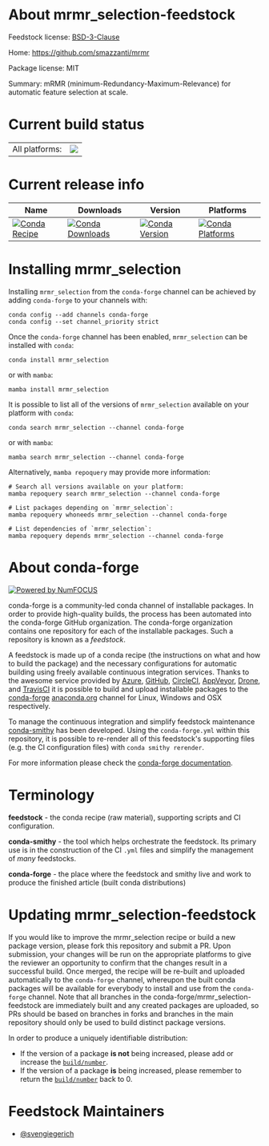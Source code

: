 About mrmr_selection-feedstock
==============================

Feedstock license: [BSD-3-Clause](https://github.com/conda-forge/mrmr_selection-feedstock/blob/main/LICENSE.txt)

Home: https://github.com/smazzanti/mrmr

Package license: MIT

Summary: mRMR (minimum-Redundancy-Maximum-Relevance) for automatic feature selection at scale.

Current build status
====================


<table><tr><td>All platforms:</td>
    <td>
      <a href="https://dev.azure.com/conda-forge/feedstock-builds/_build/latest?definitionId=22399&branchName=main">
        <img src="https://dev.azure.com/conda-forge/feedstock-builds/_apis/build/status/mrmr_selection-feedstock?branchName=main">
      </a>
    </td>
  </tr>
</table>

Current release info
====================

| Name | Downloads | Version | Platforms |
| --- | --- | --- | --- |
| [![Conda Recipe](https://img.shields.io/badge/recipe-mrmr_selection-green.svg)](https://anaconda.org/conda-forge/mrmr_selection) | [![Conda Downloads](https://img.shields.io/conda/dn/conda-forge/mrmr_selection.svg)](https://anaconda.org/conda-forge/mrmr_selection) | [![Conda Version](https://img.shields.io/conda/vn/conda-forge/mrmr_selection.svg)](https://anaconda.org/conda-forge/mrmr_selection) | [![Conda Platforms](https://img.shields.io/conda/pn/conda-forge/mrmr_selection.svg)](https://anaconda.org/conda-forge/mrmr_selection) |

Installing mrmr_selection
=========================

Installing `mrmr_selection` from the `conda-forge` channel can be achieved by adding `conda-forge` to your channels with:

```
conda config --add channels conda-forge
conda config --set channel_priority strict
```

Once the `conda-forge` channel has been enabled, `mrmr_selection` can be installed with `conda`:

```
conda install mrmr_selection
```

or with `mamba`:

```
mamba install mrmr_selection
```

It is possible to list all of the versions of `mrmr_selection` available on your platform with `conda`:

```
conda search mrmr_selection --channel conda-forge
```

or with `mamba`:

```
mamba search mrmr_selection --channel conda-forge
```

Alternatively, `mamba repoquery` may provide more information:

```
# Search all versions available on your platform:
mamba repoquery search mrmr_selection --channel conda-forge

# List packages depending on `mrmr_selection`:
mamba repoquery whoneeds mrmr_selection --channel conda-forge

# List dependencies of `mrmr_selection`:
mamba repoquery depends mrmr_selection --channel conda-forge
```


About conda-forge
=================

[![Powered by
NumFOCUS](https://img.shields.io/badge/powered%20by-NumFOCUS-orange.svg?style=flat&colorA=E1523D&colorB=007D8A)](https://numfocus.org)

conda-forge is a community-led conda channel of installable packages.
In order to provide high-quality builds, the process has been automated into the
conda-forge GitHub organization. The conda-forge organization contains one repository
for each of the installable packages. Such a repository is known as a *feedstock*.

A feedstock is made up of a conda recipe (the instructions on what and how to build
the package) and the necessary configurations for automatic building using freely
available continuous integration services. Thanks to the awesome service provided by
[Azure](https://azure.microsoft.com/en-us/services/devops/), [GitHub](https://github.com/),
[CircleCI](https://circleci.com/), [AppVeyor](https://www.appveyor.com/),
[Drone](https://cloud.drone.io/welcome), and [TravisCI](https://travis-ci.com/)
it is possible to build and upload installable packages to the
[conda-forge](https://anaconda.org/conda-forge) [anaconda.org](https://anaconda.org/)
channel for Linux, Windows and OSX respectively.

To manage the continuous integration and simplify feedstock maintenance
[conda-smithy](https://github.com/conda-forge/conda-smithy) has been developed.
Using the ``conda-forge.yml`` within this repository, it is possible to re-render all of
this feedstock's supporting files (e.g. the CI configuration files) with ``conda smithy rerender``.

For more information please check the [conda-forge documentation](https://conda-forge.org/docs/).

Terminology
===========

**feedstock** - the conda recipe (raw material), supporting scripts and CI configuration.

**conda-smithy** - the tool which helps orchestrate the feedstock.
                   Its primary use is in the construction of the CI ``.yml`` files
                   and simplify the management of *many* feedstocks.

**conda-forge** - the place where the feedstock and smithy live and work to
                  produce the finished article (built conda distributions)


Updating mrmr_selection-feedstock
=================================

If you would like to improve the mrmr_selection recipe or build a new
package version, please fork this repository and submit a PR. Upon submission,
your changes will be run on the appropriate platforms to give the reviewer an
opportunity to confirm that the changes result in a successful build. Once
merged, the recipe will be re-built and uploaded automatically to the
`conda-forge` channel, whereupon the built conda packages will be available for
everybody to install and use from the `conda-forge` channel.
Note that all branches in the conda-forge/mrmr_selection-feedstock are
immediately built and any created packages are uploaded, so PRs should be based
on branches in forks and branches in the main repository should only be used to
build distinct package versions.

In order to produce a uniquely identifiable distribution:
 * If the version of a package **is not** being increased, please add or increase
   the [``build/number``](https://docs.conda.io/projects/conda-build/en/latest/resources/define-metadata.html#build-number-and-string).
 * If the version of a package **is** being increased, please remember to return
   the [``build/number``](https://docs.conda.io/projects/conda-build/en/latest/resources/define-metadata.html#build-number-and-string)
   back to 0.

Feedstock Maintainers
=====================

* [@svengiegerich](https://github.com/svengiegerich/)

